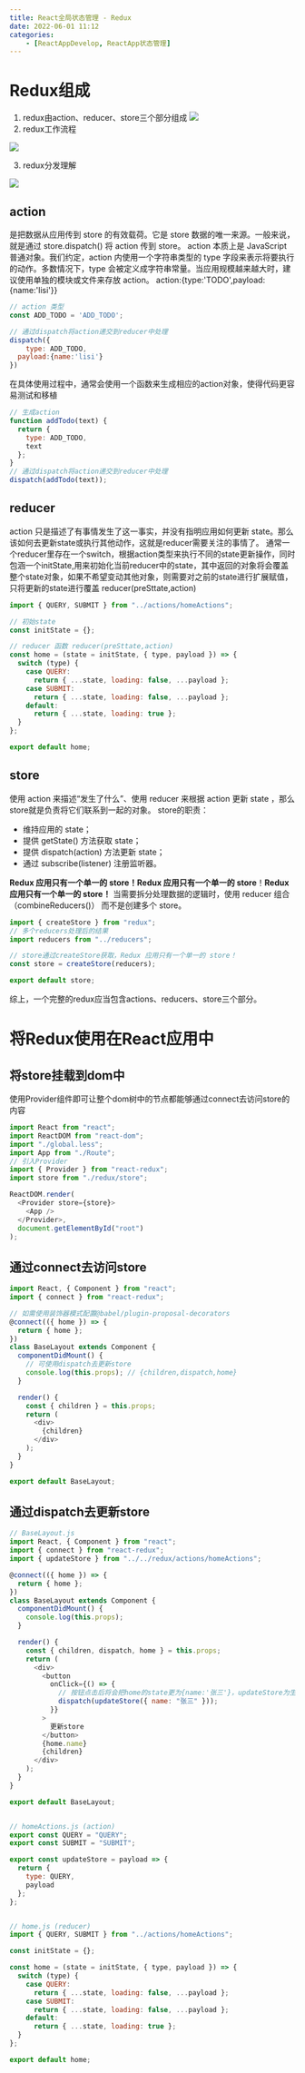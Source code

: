 ```yaml
---
title: React全局状态管理 - Redux
date: 2022-06-01 11:12
categories:
    - [ReactAppDevelop, ReactApp状态管理]
---
```

# Redux组成
1. redux由action、reducer、store三个部分组成
![](https://cdn.nlark.com/yuque/0/2019/png/412560/1575014804335-fb1bce0e-4b5f-4d54-9c28-dfa70aaef82a.png)
2. redux工作流程

![](https://cdn.nlark.com/yuque/0/2019/webp/412560/1575014603014-685c44b6-483f-4e93-ae3a-13dabba7de01.webp#align=left&display=inline&height=368&originHeight=368&originWidth=1240&size=0&status=done&style=none&width=1240)

3. redux分发理解

![](https://cdn.nlark.com/yuque/0/2019/gif/412560/1575014755198-d0be1ffb-ae30-40c7-af49-b359ea99dd2f.gif#align=left&display=inline&height=475&originHeight=475&originWidth=700&size=0&status=done&style=none&width=700)
## action
是把数据从应用传到 store 的有效载荷。它是 store 数据的唯一来源。一般来说，就是通过 store.dispatch() 将 action 传到 store。
action 本质上是 JavaScript 普通对象。我们约定，action 内使用一个字符串类型的 type 字段来表示将要执行的动作。多数情况下，type 会被定义成字符串常量。当应用规模越来越大时，建议使用单独的模块或文件来存放 action。
action:{type:'TODO',payload:{name:'lisi'}}
```javascript
// action 类型
const ADD_TODO = 'ADD_TODO';

// 通过dispatch将action递交到reducer中处理
dispatch({
	type: ADD_TODO,
  payload:{name:'lisi'}
})
```
在具体使用过程中，通常会使用一个函数来生成相应的action对象，使得代码更容易测试和移植

```javascript
// 生成action
function addTodo(text) {
  return {
    type: ADD_TODO,
    text
  };
}
// 通过dispatch将action递交到reducer中处理
dispatch(addTodo(text));
```

## reducer
action 只是描述了有事情发生了这一事实，并没有指明应用如何更新 state。那么该如何去更新state或执行其他动作，这就是reducer需要关注的事情了。
通常一个reducer里存在一个switch，根据action类型来执行不同的state更新操作，同时包涵一个initState,用来初始化当前reducer中的state，其中返回的对象将会覆盖整个state对象，如果不希望变动其他对象，则需要对之前的state进行扩展赋值，只将更新的state进行覆盖
reducer(preSttate,action)
```javascript
import { QUERY, SUBMIT } from "../actions/homeActions";

// 初始state
const initState = {};

// reducer 函数 reducer(preSttate,action)
const home = (state = initState, { type, payload }) => {
  switch (type) {
    case QUERY:
      return { ...state, loading: false, ...payload };
    case SUBMIT:
      return { ...state, loading: false, ...payload };
    default:
      return { ...state, loading: true };
  }
};

export default home;

```

## store
使用 action 来描述“发生了什么”、使用 reducer 来根据 action 更新 state ，那么store就是负责将它们联系到一起的对象。
store的职责：

- 维持应用的 state；
- 提供 getState() 方法获取 state；
- 提供 dispatch(action) 方法更新 state；
- 通过 subscribe(listener) 注册监听器。

**Redux 应用只有一个单一的 store！Redux 应用只有一个单一的 store**！**Redux 应用只有一个单一的 store！**
当需要拆分处理数据的逻辑时，使用 reducer 组合（combineReducers()） 而不是创建多个 store。

```javascript
import { createStore } from "redux";
// 多个reducers处理后的结果
import reducers from "../reducers";

// store通过createStore获取，Redux 应用只有一个单一的 store！
const store = createStore(reducers);

export default store;
```

综上，一个完整的redux应当包含actions、reducers、store三个部分。

# 将Redux使用在React应用中
## 将store挂载到dom中
使用Provider组件即可让整个dom树中的节点都能够通过connect去访问store的内容
```javascript
import React from "react";
import ReactDOM from "react-dom";
import "./global.less";
import App from "./Route";
// 引入Provider
import { Provider } from "react-redux";
import store from "./redux/store";

ReactDOM.render(
  <Provider store={store}>
    <App />
  </Provider>,
  document.getElementById("root")
);
```

## 通过connect去访问store
```javascript
import React, { Component } from "react";
import { connect } from "react-redux";

// 如需使用装饰器模式配置@babel/plugin-proposal-decorators
@connect(({ home }) => {
  return { home };
})
class BaseLayout extends Component {
  componentDidMount() {
    // 可使用dispatch去更新store
    console.log(this.props); // {children,dispatch,home}
  }

  render() {
    const { children } = this.props;
    return (
      <div>
        {children}
      </div>
    );
  }
}

export default BaseLayout;
```

## 通过dispatch去更新store

```javascript
// BaseLayout.js
import React, { Component } from "react";
import { connect } from "react-redux";
import { updateStore } from "../../redux/actions/homeActions";

@connect(({ home }) => {
  return { home };
})
class BaseLayout extends Component {
  componentDidMount() {
    console.log(this.props);
  }

  render() {
    const { children, dispatch, home } = this.props;
    return (
      <div>
        <button
          onClick={() => {
      		// 按钮点击后将会把home的state更为{name:'张三'}，updateStore为生成action的函数
            dispatch(updateStore({ name: "张三" }));
          }}
        >
          更新store
        </button>
        {home.name}
        {children}
      </div>
    );
  }
}

export default BaseLayout;


// homeActions.js (action)
export const QUERY = "QUERY";
export const SUBMIT = "SUBMIT";

export const updateStore = payload => {
  return {
    type: QUERY,
    payload
  };
};


// home.js (reducer)
import { QUERY, SUBMIT } from "../actions/homeActions";

const initState = {};

const home = (state = initState, { type, payload }) => {
  switch (type) {
    case QUERY:
      return { ...state, loading: false, ...payload };
    case SUBMIT:
      return { ...state, loading: false, ...payload };
    default:
      return { ...state, loading: true };
  }
};

export default home;
```

